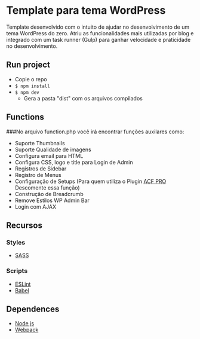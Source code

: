 # Template para tema WordPress

Template desenvolvido com o intuito de ajudar no desenvolvimento de um tema WordPress do zero. Atriu as funcionalidades mais utilizadas por blog e integrado com um task runner (Gulp) para ganhar velocidade e praticidade no desenvolvimento.

## Run project 
- Copie o repo
- `$ npm install`
- `$ npm dev`
    - Gera a pasta "dist" com os arquivos compilados

## Functions
###No arquivo function.php você irá encontrar funções auxilares como:
- Suporte Thumbnails
- Suporte Qualidade de imagens
- Configura email para HTML
- Configura CSS, logo e title para Login de Admin
- Registros de Sidebar
- Registro de Menus 
- Configuração de Setups (Para quem utiliza o Plugin [ACF PRO](https://www.advancedcustomfields.com/pro/) Descomente essa função)
- Construção de Breadcrumb
- Remove Estilos WP Admin Bar
- Login com AJAX


## Recursos
### Styles
- [SASS](https://sass-lang.com/)

### Scripts
- [ESLint](https://eslint.org/)
- [Babel](https://babeljs.io/)

## Dependences
- [Node js](https://nodejs.org/en/)
- [Webpack](https://webpack.js.org/guides/installation/)

